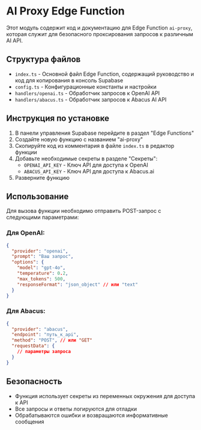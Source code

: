 
# AI Proxy Edge Function

Этот модуль содержит код и документацию для Edge Function `ai-proxy`, которая служит для безопасного проксирования запросов к различным AI API.

## Структура файлов

- `index.ts` - Основной файл Edge Function, содержащий руководство и код для копирования в консоль Supabase
- `config.ts` - Конфигурационные константы и настройки
- `handlers/openai.ts` - Обработчик запросов к OpenAI API
- `handlers/abacus.ts` - Обработчик запросов к Abacus AI API

## Инструкция по установке

1. В панели управления Supabase перейдите в раздел "Edge Functions"
2. Создайте новую функцию с названием "ai-proxy"
3. Скопируйте код из комментария в файле `index.ts` в редактор функции
4. Добавьте необходимые секреты в разделе "Секреты":
   - `OPENAI_API_KEY` - Ключ API для доступа к OpenAI
   - `ABACUS_API_KEY` - Ключ API для доступа к Abacus.ai
5. Разверните функцию

## Использование

Для вызова функции необходимо отправить POST-запрос с следующими параметрами:

### Для OpenAI:

```json
{
  "provider": "openai",
  "prompt": "Ваш запрос",
  "options": {
    "model": "gpt-4o",
    "temperature": 0.2,
    "max_tokens": 500,
    "responseFormat": "json_object" // или "text"
  }
}
```

### Для Abacus:

```json
{
  "provider": "abacus",
  "endpoint": "путь_к_api",
  "method": "POST", // или "GET"
  "requestData": {
    // параметры запроса
  }
}
```

## Безопасность

- Функция использует секреты из переменных окружения для доступа к API
- Все запросы и ответы логируются для отладки
- Обрабатываются ошибки и возвращаются информативные сообщения
